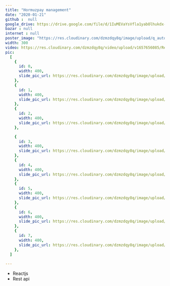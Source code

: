 ```yaml
---
title: "Hormuzpay management"
date: "2020-01-21"
github :  null
google_drive: https://drive.google.com/file/d/1IuMEVaYsVfla1yabOlhukdx-gUi0F9lm/view?usp=sharing
bazar : null
internet : null
poster_image: "https://res.cloudinary.com/dzmzdqy8q/image/upload/q_auto:best/v1657820991/Untitled_cleqqt.png"
width: 300
video: https://res.cloudinary.com/dzmzdqy8q/video/upload/v1657656085/Rec_0004_h1i6x9.mp4
pic:
  [
    {
      id: 0,
      width: 400,
      slide_pic_url: https://res.cloudinary.com/dzmzdqy8q/image/upload/v1657656065/8_gomeh0.png,
    },
    {
      id: 1,
      width: 400,
      slide_pic_url: https://res.cloudinary.com/dzmzdqy8q/image/upload/v1657656064/9_q74zts.png,
    },
    {
      id: 2,
      width: 400,
      slide_pic_url: https://res.cloudinary.com/dzmzdqy8q/image/upload/v1657656063/6_a9hbsc.png,
    },

    {
      id: 3,
      width: 400,
      slide_pic_url: https://res.cloudinary.com/dzmzdqy8q/image/upload/v1657656063/Untitled_ek2k77.png,
    },
    {
      id: 4,
      width: 400,
      slide_pic_url: https://res.cloudinary.com/dzmzdqy8q/image/upload/v1657656061/7_embciq.png,
    },
    {
      id: 5,
      width: 400,
      slide_pic_url: https://res.cloudinary.com/dzmzdqy8q/image/upload/v1657656057/3_radmtv.png,
    },
    {
      id: 6,
      width: 400,
      slide_pic_url: https://res.cloudinary.com/dzmzdqy8q/image/upload/v1657656057/5_udxmaj.png,
    },
    {
      id: 7,
      width: 400,
      slide_pic_url: https://res.cloudinary.com/dzmzdqy8q/image/upload/v1657656057/2_vmfpw2.png,
    },
  ]
 
---
```


- Reactjs
- Rest api
